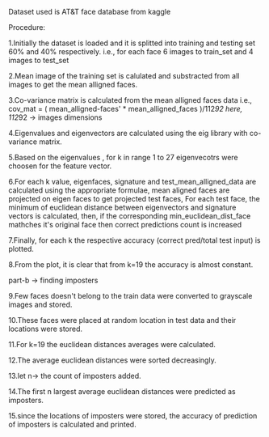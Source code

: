 Dataset used is AT&T face database from kaggle

Procedure:

1.Initially the dataset is loaded and it is splitted into training and testing set 60% and 40% respectively.
 i.e., for each face 6 images to train_set and 4 images to test_set

2.Mean image of the training set is calulated and substracted from all images to get the mean alligned faces.

3.Co-variance matrix is calculated from the mean alligned faces data
 i.e., cov_mat = ( mean_alligned-faces' * mean_alligned_faces )/112*92
 here, 112*92 -> images dimensions

4.Eigenvalues and eigenvectors are calculated using the eig library with co-variance matrix.

5.Based on the eigenvalues , for k in range 1 to 27 eigenvecotrs were choosen for the feature vector.

6.For each k value, 
	eigenfaces, signature and test_mean_alligned_data are calculated using the appropriate formulae,
	mean aligned faces are projected on eigen faces to get projected test faces,
	For each test face,
		the minimum of euclidean distance between eigenvectors and signature vectors is calculated,
		then, if the corresponding min_euclidean_dist_face mathches it's original face then correct predictions count is increased

7.Finally, for each k the respective accuracy (correct pred/total test input) is plotted.

8.From the plot, it is clear that from k=19 the accuracy is almost constant.

part-b -> finding imposters

9.Few faces doesn't belong to the train data were converted to grayscale images and stored.

10.These faces were placed at random location in test data and their locations were stored.

11.For k=19 the euclidean distances averages were calculated.

12.The average euclidean distances were sorted decreasingly.

13.let n-> the count of imposters added.

14.The first n largest average euclidean distances were predicted as imposters.

15.since the locations of imposters were stored, the accuracy of prediction of imposters is calculated and printed.